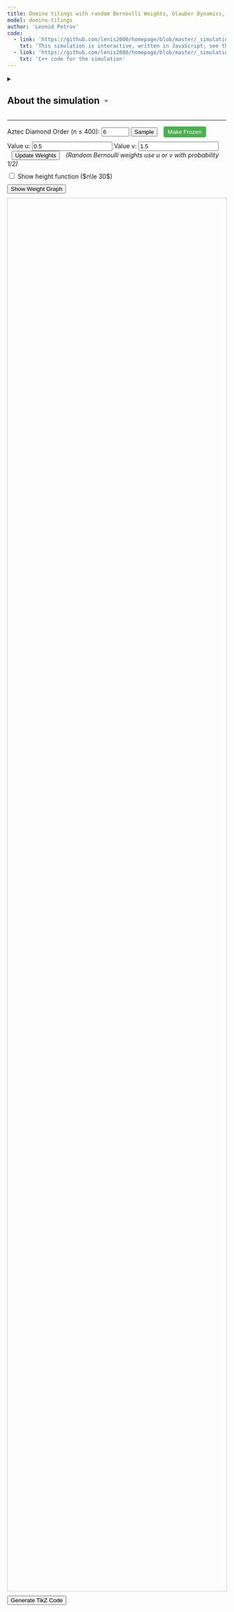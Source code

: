 ```yaml
---
title: Domino tilings with random Bernoulli Weights, Glauber Dynamics, and Height Graph
model: domino-tilings
author: 'Leonid Petrov'
code:
  - link: 'https://github.com/lenis2000/homepage/blob/master/_simulations/domino_tilings/2025-05-22-random-weights-glauber-height-function-graph.md'
    txt: 'This simulation is interactive, written in JavaScript; see the source code of this page at the link'
  - link: 'https://github.com/lenis2000/homepage/blob/master/_simulations/domino_tilings/2025-05-22-random-weights-glauber-height-function-graph.cpp'
    txt: 'C++ code for the simulation'
---
```


<style>
  /* Basic styling for the SVG and controls */
  #aztec-svg {
    width: 100%;
    height: 80vh;
    border: 1px solid #ccc;
  }
  .controls {
    margin-bottom: 10px;
  }
  #zoom-in-btn, #zoom-out-btn {
    font-weight: bold;
    width: 30px;
    height: 30px;
  }
  #zoom-reset-btn {
    height: 30px;
  }
  #dynamics-btn {
    background-color: #4CAF50;
    color: white;
    padding: 5px 10px;
    border: none;
    border-radius: 4px;
    cursor: pointer;
  }
  #dynamics-btn.running {
    background-color: #f44336;
  }
</style>

<details>
<summary><h2>About the simulation <svg width="14" height="10" style="vertical-align: middle; margin-left: 3px;">
      <polygon points="2,2 12,2 7,8" style="fill:#888;" />
    </svg></h2>
</summary>


<p>This interactive application demonstrates random domino tilings of an Aztec diamond - a diamond-shaped union of unit squares. The simulation allows exploration of two distinct sampling methods:</p>

<h5>1. Initial sampling</h5>

<p><strong>Shuffling algorithm:</strong> The "Sample" button generates an initial configuration using the exact-sampling shuffling algorithm, producing a perfect sample from the weighted domino tiling measure, with random Bernoulli weights on 3/4 of edges. The Bernoulli weights are equal to $u$ or $v$ with probability 1/2, where $u$ and $v$ are user-defined parameters. The remaining 1/4 of edges are assigned a deterministic weight of 1.0.</p>

<p><strong>Frozen configuration:</strong> The "Make Frozen" button creates an all-vertical domino configuration, where every domino is oriented vertically. This provides a deterministic starting point that can be useful for observing how the system evolves under Glauber dynamics from a highly ordered initial state.</p>

<h5>2. Glauber dynamics</h5>

<p>After generating an initial configuration, you can observe the evolution of the system through Glauber dynamics - a Markov chain Monte Carlo method that preserves the stationary distribution. Each step attempts to flip a randomly chosen 2×2 block of cells according to the heat-bath probability determined by the edge weights.</p>

<p>Unlike the shuffling algorithm which generates an exact sample immediately, Glauber dynamics shows the system evolving over time.</p>

<p><strong>Note:</strong> During Glauber dynamics, the domino tiling visualization is updated in real-time only for n≤30. For larger sizes (n>30), the picture is not updated to improve performance, but you can manually refresh it or observe the evolution through the height function graph below.</p>

<p>You can change the weights before the Glauber dynamics, effectively running a dynamics out of equilibrium.</p>

<h3>Weight Graph Visualization</h3>

<p>The "Show Weight Graph" button displays a graphical representation of the edge weights used in the simulation:</p>
<ul>
  <li>Edges with weight 1.0 (shown in blue) are deterministic</li>
  <li>Edges with weight u (shown in red) or v (shown in green) are randomly assigned according to the Bernoulli distribution</li>
</ul>

<p>The graph visualization shows a 4×4 corner of the weight matrix to help understand the spatial arrangement of weights in the Aztec diamond graph.</p>

<p>The sampling runs entirely in your browser. For sizes up to about n≤120 the sampler is fast; larger n may take noticeable time (hard cap n=400 due to WebAssembly memory limits).</p>
</details>

---

<script src="https://d3js.org/d3.v7.min.js"></script>
<script src="/js/2025-05-22-random-weights-glauber-height-function-graph.js"></script>

<!-- Simulation Controls -->
<!-- Dynamics controls – always visible -->

<div class="controls">
  <label for="n-input">Aztec Diamond Order (n ≤ 400): </label>
  <input id="n-input" type="number" value="6" min="2" step="2" max="400" size="3" onchange="onNChange()">
  <button id="update-btn">Sample</button>
  <button id="frozen-btn" style="margin-left: 10px; background-color: #4CAF50; color: white; padding: 5px 10px; border: none; border-radius: 4px; cursor: pointer;">Make Frozen</button>
  <button id="cancel-btn" style="display: none; margin-left: 10px; background-color: #ff5555;">Cancel</button>
</div>

<div class="controls">
  <label for="u-input">Value u:</label>
  <input id="u-input" type="number" value="0.5" step="0.1" min="0.1" oninput="updateWeightsIfShown()">
  <label for="v-input">Value v:</label>
  <input id="v-input" type="number" value="1.5" step="0.1" min="0.1" oninput="updateWeightsIfShown()">
  <button id="update-weights-btn" style="margin-left: 10px;">Update Weights</button>
  <span style="margin-left: 10px; font-style: italic;">(Random Bernoulli weights use u or v with probability 1/2)</span>
</div>


<!-- Height function toggle -->
<div class="controls">
  <label for="height-toggle">
    <input type="checkbox" id="height-toggle"> Show height function ($n\le 30$)
  </label>
</div>

<!-- Weight Graph Display -->
<div class="controls">
  <button id="show-weights-btn">Show Weight Graph</button>
</div>
<div id="weight-matrix-container" style="display: none; margin-top: 15px; margin-bottom: 15px; overflow-x: auto;">
  <!-- Graph visualization of weights -->
  <div>
    <h4>Weight Graph Visualization (4×4 Corner)</h4>
    <p style="font-style: italic; font-size: 0.9em;">This shows a corner of the Aztec diamond graph with labeled weights</p>
    <svg id="weight-graph-svg" width="400" height="400" style="border: 1px solid #ccc; background-color: #f9f9f9;"></svg>
  </div>
</div>

<!-- Progress indicator -->
<div id="progress-indicator" style="margin-bottom: 10px; font-weight: bold;"></div>

<!-- Height Function Graph -->
<div id="height-graph-container" style="margin-bottom: 20px; display: none;">
  <h4>Center Height Function Evolution</h4>
  <div style="border: 1px solid #ccc; border-radius: 4px; padding: 10px; background-color: #f9f9f9;">
    <svg id="height-graph-svg" width="600" height="300"></svg>
    <div style="margin-top: 10px; font-size: 0.9em;">
      <span id="height-stats" style="color: #666;"></span>
    </div>
  </div>
</div>

<div class="row">
  <div class="col-12">
    <svg id="aztec-svg"></svg>
  </div>
</div>

<div style="margin-top: 10px; margin-bottom: 10px;">
  <button id="tikz-btn" class="btn btn-primary">Generate TikZ Code</button>
  <div id="tikz-buttons-container" style="margin-top: 10px; display: none;">
    <button id="copy-tikz-btn" class="btn btn-primary">Copy to Clipboard</button>
    <button id="download-tikz-btn" class="btn btn-primary" style="margin-left: 10px;">Download .tex File</button>
    <span id="copy-success-msg" style="color: green; margin-left: 10px; font-weight: bold; display: none;">Copied!</span>
  </div>
</div>

<!-- TikZ code container that will be updated dynamically -->
<div id="tikz-code-container" style="font-family: 'Courier New', monospace; padding: 15px; border: 1px solid #ccc; border-radius: 4px; background-color: white; white-space: pre; font-size: 14px; max-height: 40vh; overflow-y: auto; margin-top: 15px; margin-bottom: 15px; display: none;"></div>

<script>
// Global variables to cache the simulation state.
let cachedDominoes = null;
let dynamicsRunning = false;
let dynamicsTimer = null;
let g_W = null; // Global variable to store the weight matrix
let g_N = null; // Global variable to track current matrix size (2*n)
let useHeightFunction = false; // Track height function visibility state
let heightGroup; // Group for height function display

// Height graph tracking
let heightData = []; // Array to store {step: number, height: number}
let heightGraphSvg = null;
let heightScale = null;
let stepScale = null;
let heightLine = null;

// Helper: convert a brightness value (0–255) to a hex grayscale string.
function grayHex(brightness) {
  let hex = Math.round(brightness).toString(16);
  if(hex.length < 2) hex = "0" + hex;
  return "#" + hex + hex + hex;
}

// Pre-compute grayscale palettes for the four original colors.
const palettes = {
"#ff0000": d3.range(0,8).map(i => grayHex(30*i+5)),
"#00ff00": d3.range(0,8).map(i => grayHex(30*i+10)),
"#0000ff": d3.range(0,8).map(i => grayHex(30*i+12)),
"#ffff00": d3.range(0,8).map(i => grayHex(30*i+18))
};

function getPos(d) {
    if (d.w > d.h) {
        return ((Math.floor(d.x) % 8) + 8) % 8;
    } else {
        return ((Math.floor(d.y) % 8) + 8) % 8;
    }
}

function getGrayscaleColor(originalColor, d) {
  let c = d3.color(originalColor);
  if (!c) return originalColor;
  let normHex = c.formatHex().toLowerCase();
  let pos = getPos(d);
  if (palettes[normHex]) {
    return palettes[normHex][pos];
  }
  let r = c.r, g = c.g, b = c.b;
  let lum = Math.round(0.3 * r + 0.59 * g + 0.11 * b);
  let offset = ((pos / 7) - 0.5) * 80;
  let newLum = Math.max(0, Math.min(255, lum + offset));
  return grayHex(newLum);
}

// Wrap exported functions after module is initialized.
Module.onRuntimeInitialized = async function() {
  const simulateAztec = Module.cwrap('simulateAztec', 'number', ['number','number','number'], {async: true});
  const simulateAztecFrozen = Module.cwrap('simulateAztecFrozen', 'number', ['number','number','number'], {async: true});
  const simulateAztecGlauber = Module.cwrap('simulateAztecGlauber', 'number', ['number','number','number','number'], {async: true});
  const freeString = Module.cwrap('freeString', null, ['number']);
  const getProgress = Module.cwrap('getProgress', 'number', []);

  // Add this new function for single Glauber steps
  const performGlauberStep = Module.cwrap('performGlauberStep', 'number', ['number', 'number'], {async: true});
  const performGlauberSteps = Module.cwrap('performGlauberSteps', 'number', ['number','number','number'], {async:true});

  // Add new function to get the weight matrix
  const getWeightMatrix = Module.cwrap('getWeightMatrix', 'number', [], {async: true});

  // Add reset global state function
  const resetGlobalState = Module.cwrap('resetGlobalState', null, [], {});

  const svg = d3.select("#aztec-svg");
  const progressElem = document.getElementById("progress-indicator");
  const updateBtn = document.getElementById("update-btn");
  const cancelBtn = document.getElementById("cancel-btn");
  let dynamicsBtn = document.getElementById("dynamics-btn"); // Changed to let since we'll reassign it
  let progressInterval;

  // Create zoom behavior
  let initialTransform = {}; // Store initial transform parameters
  const zoom = d3.zoom()
    .scaleExtent([0.1, 50]) // Min and max zoom scale
    .on("zoom", (event) => {
      if (!initialTransform.scale) return; // Skip if no initial transform is set

      // Apply the zoom transformation on top of initial transform
      const group = svg.select("g");
      const t = event.transform;
      const transformStr = `translate(${initialTransform.translateX * t.k + t.x},${initialTransform.translateY * t.k + t.y}) scale(${initialTransform.scale * t.k})`;
      group.attr("transform", transformStr);

      // Also transform height function group if it exists
      if (heightGroup) {
        heightGroup.attr("transform", transformStr);
      }
    });

  // Enable zoom on the SVG
  svg.call(zoom);

  // Add double-click to reset zoom
  svg.on("dblclick.zoom", () => {
    svg.transition()
      .duration(750)
      .call(zoom.transform, d3.zoomIdentity);
  });

  // Add zoom controls to the UI
  const controlsContainer = d3.select(".row").insert("div", "div")  // Insert before the SVG container
    .attr("class", "col-12")
    .append("div")
    .attr("class", "controls zoom-controls")
    .style("margin-bottom", "10px");

  controlsContainer.append("span")
    .text("Zoom: ")
    .style("font-weight", "bold");

  controlsContainer.append("button")
    .attr("id", "zoom-in-btn")
    .style("margin-left", "5px")
    .text("+")
    .on("click", () => {
      svg.transition()
        .duration(300)
        .call(zoom.scaleBy, 1.3);
    });

  controlsContainer.append("button")
    .attr("id", "zoom-out-btn")
    .style("margin-left", "5px")
    .text("-")
    .on("click", () => {
      svg.transition()
        .duration(300)
        .call(zoom.scaleBy, 0.7);
    });

  controlsContainer.append("button")
    .attr("id", "zoom-reset-btn")
    .style("margin-left", "5px")
    .text("Reset Zoom")
    .on("click", () => {
      svg.transition()
        .duration(300)
        .call(zoom.transform, d3.zoomIdentity);
    });

  controlsContainer.append("span")
    .style("margin-left", "10px")
    .style("font-style", "italic")
    .style("font-size", "0.9em")
    .text("(You can also use mouse wheel to zoom and drag to pan)");

  // Add the Glauber dynamics controls just before zoom controls
  controlsContainer.insert("div", ":first-child")
    .attr("class", "controls")
    .style("margin-bottom", "10px")
    .html(`
      <label for="sweeps-input">Sweeps per visual update:</label>
      <input id="sweeps-input" type="number"
             value="100" min="1" step="1" style="width:70px;">
      <label for="max-sweeps-input" style="margin-left:15px;">Max sweeps:</label>
      <input id="max-sweeps-input" type="number"
             value="10000" min="1" step="1" style="width:80px;">
      <button id="dynamics-btn" style="margin-left:10px;">Start Glauber Dynamics</button>
      <button id="refresh-picture-btn" style="margin-left:10px; display:none; background-color:#2196F3; color:white; padding:5px 10px; border:none; border-radius:4px; cursor:pointer;">Refresh Picture</button>
      <span id="dynamics-status" style="margin-left:15px; font-style:italic; color:#666; display:none;"></span>
      <span id="center-height-display" style="margin-left:20px; font-weight:bold;"></span>
    `);

  // Update the dynamics button reference since we created it dynamically
  dynamicsBtn = document.getElementById("dynamics-btn");

  // Add event listener after the button is created
  dynamicsBtn.addEventListener("click", toggleDynamics);
  
  // Add refresh picture button event listener
  document.getElementById("refresh-picture-btn").addEventListener("click", function() {
    if (cachedDominoes) {
      updateDominoesVisualization();
    }
  });

  // Handle height function toggle
  document.getElementById("height-toggle").addEventListener("change", function() {
    useHeightFunction = this.checked;
    if (cachedDominoes && cachedDominoes.length > 0) {
      toggleHeightFunction();
    }
  });

  // Simulation state
  let simulationActive = false;
  let simulationAbortController = null;

  // Helper function to sleep for ms milliseconds
  function sleep(ms) {
    return new Promise(resolve => setTimeout(resolve, ms));
  }

  function startSimulation() {
    simulationActive = true;
    updateBtn.disabled = true;
    document.getElementById("frozen-btn").disabled = true;
    document.getElementById("n-input").disabled = true;
    // Removed references to a-input and b-input as they no longer exist
    cancelBtn.style.display = 'inline-block';

    simulationAbortController = new AbortController();
  }

  function stopSimulation() {
    simulationActive = false;
    clearInterval(progressInterval);
    updateBtn.disabled = false;
    document.getElementById("frozen-btn").disabled = false;
    document.getElementById("n-input").disabled = false;
    // Removed references to a-input and b-input as they no longer exist
    cancelBtn.style.display = 'none';
    progressElem.innerText = "Simulation cancelled";

    if (simulationAbortController) {
      simulationAbortController.abort();
      simulationAbortController = null;
    }
  }

  function startProgressPolling() {
    progressElem.innerText = "Sampling... (0%)";
    progressInterval = setInterval(() => {
      if (!simulationActive) {
        clearInterval(progressInterval);
        return;
      }

      const progress = getProgress();
      progressElem.innerText = "Sampling... (" + progress + "%)";
      if (progress >= 100) clearInterval(progressInterval);
    }, 100);
  }

// --- helper: run nSteps Glauber flips with current a,b and update height graph ---
async function advanceDynamics(nSteps, currentStep, shouldUpdatePicture = false) {
  // Get the current u and v values from the interface
  const uVal = parseFloat(document.getElementById("u-input").value);
  const vVal = parseFloat(document.getElementById("v-input").value);

  const ptr   = await performGlauberSteps(uVal, vVal, nSteps);
  const json  = Module.UTF8ToString(ptr);
  freeString(ptr);

  cachedDominoes = JSON.parse(json);
  
  // Calculate center height and update graph
  const centerHeight = calculateCenterHeight();
  if (centerHeight !== null) {
    updateHeightGraph(currentStep, centerHeight);
  }
  
  // Update domino visualization only if requested (for small n)
  if (shouldUpdatePicture) {
    updateDominoesVisualization();
  }
  
  // Still update the center height display
  showCenterHeight();
  
  return nSteps;                           // tell caller how many steps ran
}

// Function to calculate center height without full visualization
function calculateCenterHeight() {
  if (!cachedDominoes || cachedDominoes.length === 0) return null;

  /* ─────────────────────────────── 1. determine one lattice unit in pixels */
  const minSidePx = d3.min(cachedDominoes, d => Math.min(d.w, d.h));
  const unit = minSidePx / 2;
  if (unit <= 0) return null;

  /* ─────────────────────────────── 2. calculate domino bounds */
  const minX = d3.min(cachedDominoes, d => d.x);
  const minY = d3.min(cachedDominoes, d => d.y);
  const maxX = d3.max(cachedDominoes, d => d.x + d.w);
  const maxY = d3.max(cachedDominoes, d => d.y + d.h);

  /* ───────────────────── 3. convert each domino → (orient, sign, gx, gy)  */
  const dominoData = cachedDominoes.map(d => {
    const horiz = d.w > d.h;
    const orient = horiz ? 0 : 1;
    const sign = horiz
        ? (d.color === "green" ? -1 : 1)   // horizontal: green = −1, blue = +1
        : (d.color === "yellow" ? -1 : 1); // vertical:   yellow = −1, red  = +1
    const gx = Math.round(d.x / unit);
    const gy = Math.round(d.y / unit);
    return [orient, sign, gx, gy];
  });

  /* ─────────────────────────────── 4. build graph with height increments  */
  const adj = new Map();
  const edge = (v1, v2, dh) => {
    if (!adj.has(v1)) adj.set(v1, []);
    if (!adj.has(v2)) adj.set(v2, []);
    adj.get(v1).push([v2, dh]);
    adj.get(v2).push([v1, -dh]);
  };

  dominoData.forEach(([o, s, x, y]) => {
    if (o === 0) {                      /* horizontal  (4×2)  */
      const TL = `${x},${y+2}`, TM = `${x+2},${y+2}`, TR = `${x+4},${y+2}`;
      const BL = `${x},${y}`,   BM = `${x+2},${y}`,   BR = `${x+4},${y}`;
      edge(TL, TM, -s);   edge(TM, TR,  s);
      edge(BL, BM,  s);   edge(BM, BR, -s);
      edge(TL, BL,  s);   edge(TM, BM,  3*s);
      edge(TR, BR,  s);
    } else {                            /* vertical    (2×4)  */
      const TL = `${x},${y+4}`, TR = `${x+2},${y+4}`;
      const ML = `${x},${y+2}`, MR = `${x+2},${y+2}`;
      const BL = `${x},${y}`,   BR = `${x+2},${y}`;
      edge(TL, TR, -s);  edge(ML, MR, -3*s);  edge(BL, BR, -s);
      edge(TL, ML,  s);  edge(ML, BL,  -s);
      edge(TR, MR, -s);  edge(MR, BR,  s);
    }
  });

  /* ─────────────────────────────── 5. breadth‑first integration of heights */
  const verts = Array.from(adj.keys())
        .map(k => { const [gx, gy] = k.split(',').map(Number); return {k, gx, gy}; });

  if (verts.length === 0) return null;

  const root = verts.reduce((a, b) =>
        (a.gy < b.gy) || (a.gy === b.gy && a.gx <= b.gx) ? a : b).k;

  const H = new Map([[root, 0]]);
  const queue = [root];
  while (queue.length) {
    const v = queue.shift();
    for (const [w, dh] of adj.get(v)) {
      if (!H.has(w)) { H.set(w, H.get(v) + dh); queue.push(w); }
    }
  }

  /* ─────────────────────────────── 6. find center point and its height */
  const centerGx = Math.round((minX + maxX) / 2 / unit);
  const centerGy = Math.round((minY + maxY) / 2 / unit);
  
  let centerHeight = null;
  const centerKey = `${centerGx},${centerGy}`;
  
  if (H.has(centerKey)) {
    centerHeight = H.get(centerKey);
  } else {
    // If exact center doesn't exist, find the closest vertex
    let minDist = Infinity;
    
    H.forEach((h, key) => {
      const [gx, gy] = key.split(',').map(Number);
      const dist = Math.sqrt((gx - centerGx) ** 2 + (gy - centerGy) ** 2);
      if (dist < minDist) {
        minDist = dist;
        centerHeight = h;
      }
    });
  }

  return centerHeight !== null ? -centerHeight : null;
}


  // Function to start/stop real-time Glauber dynamics
  async function toggleDynamics() {
    if (dynamicsRunning) {
      // Stop dynamics
      clearInterval(dynamicsTimer);
      dynamicsTimer = null;
      dynamicsRunning = false;
      dynamicsBtn.textContent = "Start Glauber Dynamics";
      dynamicsBtn.classList.remove("running");
      progressElem.innerText = "";

      // Don't hide height graph - keep it visible once shown during dynamics
      
      // Keep refresh button visible if n > 30, but hide status
      const refreshBtn = document.getElementById("refresh-picture-btn");
      const statusSpan = document.getElementById("dynamics-status");
      const n = parseInt(document.getElementById("n-input").value);
      const shouldUpdatePicture = n <= 30;
      
      if (!shouldUpdatePicture) {
        // Keep refresh button visible for large n
        if (refreshBtn) refreshBtn.style.display = "inline-block";
      } else {
        // Hide refresh button for small n (since picture updates automatically)
        if (refreshBtn) refreshBtn.style.display = "none";
      }
      if (statusSpan) statusSpan.style.display = "none";

      // Re-enable controls
      document.getElementById("sweeps-input").disabled = false;
      document.getElementById("max-sweeps-input").disabled = false;
      document.getElementById("n-input").disabled = false;
      updateBtn.disabled = false;
    } else {
      // Start dynamics
      if (!cachedDominoes) {
        alert("Please generate a tiling first before starting dynamics.");
        return;
      }

      // Check current n value to determine behavior
      const currentN = parseInt(document.getElementById("n-input").value, 10);
      const shouldUpdatePicture = currentN <= 30;
      
      dynamicsRunning = true;
      dynamicsBtn.textContent = "Stop Glauber Dynamics";
      dynamicsBtn.classList.add("running");
      progressElem.innerText = "";

      // Show/hide refresh button and status based on n
      const refreshBtn = document.getElementById("refresh-picture-btn");
      const statusSpan = document.getElementById("dynamics-status");
      
      if (shouldUpdatePicture) {
        refreshBtn.style.display = "none";
        statusSpan.style.display = "none";
      } else {
        refreshBtn.style.display = "inline-block";
        statusSpan.style.display = "inline";
        statusSpan.textContent = "Picture updates disabled for n>30";
      }

      // Initialize height graph
      heightData = []; // Reset data
      initializeHeightGraph();
      
      // Add initial height point
      const initialHeight = calculateCenterHeight();
      if (initialHeight !== null) {
        updateHeightGraph(0, initialHeight);
      }

      // Only disable new sample inputs, leave sweeps and max-sweeps editable
      document.getElementById("n-input").disabled = true;
      updateBtn.disabled = true;

          // ---- FIRST update *before* timer starts ----
          const firstSteps   = Math.max(1,
            parseInt(document.getElementById('sweeps-input').value, 10) || 1);

          let stepCount      = await advanceDynamics(firstSteps, firstSteps, shouldUpdatePicture);   // runs once
          progressElem.innerText = "";


      // Start the dynamics timer - perform steps and update visualization
      const updateInterval = 100; // ms between screen draws

      // every update interval:
dynamicsTimer = setInterval(async () => {
  const stepsPerUpdate = Math.max(
        1, parseInt(document.getElementById('sweeps-input').value,10)||1);
  const maxSweeps = parseInt(document.getElementById('max-sweeps-input').value,10) || 10000;
  
  // Check if we would exceed max sweeps
  if (stepCount + stepsPerUpdate > maxSweeps) {
    // Do final partial step to reach exactly maxSweeps
    const remainingSteps = maxSweeps - stepCount;
    if (remainingSteps > 0) {
      stepCount += remainingSteps;
      await advanceDynamics(remainingSteps, stepCount, shouldUpdatePicture);
    }
    
    // Stop the dynamics
    clearInterval(dynamicsTimer);
    dynamicsTimer = null;
    dynamicsRunning = false;
    dynamicsBtn.textContent = "Start Glauber Dynamics";
    dynamicsBtn.classList.remove("running");
    progressElem.innerText = `Glauber dynamics completed (${stepCount} steps, max reached)`;
    
    // Re-enable controls
    document.getElementById("sweeps-input").disabled = false;
    document.getElementById("max-sweeps-input").disabled = false;
    document.getElementById("n-input").disabled = false;
    updateBtn.disabled = false;
    return;
  }
  
  stepCount += stepsPerUpdate;
  await advanceDynamics(stepsPerUpdate, stepCount, shouldUpdatePicture);
  
  progressElem.innerText = `Running Glauber dynamics... (${stepCount}/${maxSweeps} steps)`;
}, updateInterval);
    }
  }

  // Function to update just the visualization without resampling
  function updateDominoesVisualization() {
    if (!cachedDominoes) return;

    // Update existing rectangles
    const rects = svg.select("g").selectAll("rect").data(cachedDominoes);

    // Update attributes that might have changed
    rects.attr("fill", d => d.color)
         .attr("x", d => d.x)
         .attr("y", d => d.y)
         .attr("width", d => d.w)
         .attr("height", d => d.h);

    // Update height function if enabled
    if (useHeightFunction) {
      toggleHeightFunction();
    }
    
    // Always show center height
    showCenterHeight();
  }

  // Function to toggle height function on/off
  function toggleHeightFunction() {
    /* ────────────────────────────────────────────────────────────── 0. clear */
    if (heightGroup) { heightGroup.remove(); heightGroup = null; }
    if (!useHeightFunction) return;
    if (!cachedDominoes || cachedDominoes.length === 0) return;

    /* ─────────────────────────────── 1. determine one lattice unit in pixels */
    //  Every rectangle is either 4×2 or 2×4 lattice units.
    const minSidePx = d3.min(cachedDominoes, d => Math.min(d.w, d.h));
    const unit      = minSidePx / 2;              // 2 lattice units → 1 short side
    if (unit <= 0) { console.error("unit ≤ 0"); return; }

    /* ─────────────────────────────── 2. viewport transform for the new group */
    const minX = d3.min(cachedDominoes, d => d.x);
    const minY = d3.min(cachedDominoes, d => d.y);
    const maxX = d3.max(cachedDominoes, d => d.x + d.w);
    const maxY = d3.max(cachedDominoes, d => d.y + d.h);

    const { width: svgW, height: svgH } = svg.node().getBoundingClientRect();
    const scale = Math.min(svgW / (maxX - minX), svgH / (maxY - minY)) * 0.9;
    const tx    = (svgW - (maxX - minX) * scale) / 2 - minX * scale;
    const ty    = (svgH - (maxY - minY) * scale) / 2 - minY * scale;

    heightGroup = svg.append("g")
      .attr("class", "height-function")
      .attr("transform", `translate(${tx},${ty}) scale(${scale})`);

    /* ───────────────────── 3. convert each domino → (orient, sign, gx, gy)  */
    //     orient 0 = horizontal , 1 = vertical
    //     sign   +1 = blue|red  , −1 = green|yellow
    const dominoData = cachedDominoes.map(d => {
      const horiz  = d.w > d.h;
      const orient = horiz ? 0 : 1;
      const sign   = horiz
          ? (d.color === "green"  ? -1 :  1)   // horizontal: green = −1, blue = +1
          : (d.color === "yellow" ? -1 :  1);  // vertical:   yellow = −1, red  = +1
      const gx = Math.round(d.x / unit);       // lattice coordinates
      const gy = Math.round(d.y / unit);
      return [orient, sign, gx, gy];
    });

    /* ─────────────────────────────── 4. build graph with height increments  */
    const adj = new Map();                      // key → [[nbrKey, Δh], …]
    const edge = (v1, v2, dh) => {
      if (!adj.has(v1)) adj.set(v1, []);
      if (!adj.has(v2)) adj.set(v2, []);
      adj.get(v1).push([v2, dh]);
      adj.get(v2).push([v1, -dh]);
    };

    dominoData.forEach(([o, s, x, y]) => {
      if (o === 0) {                      /* horizontal  (4×2)  */
        const TL = `${x},${y+2}`, TM = `${x+2},${y+2}`, TR = `${x+4},${y+2}`;
        const BL = `${x},${y}`,   BM = `${x+2},${y}`,   BR = `${x+4},${y}`;
        edge(TL, TM, -s);   edge(TM, TR,  s);
        edge(BL, BM,  s);   edge(BM, BR, -s);
        edge(TL, BL,  s);   edge(TM, BM,  3*s);
        edge(TR, BR,  s);
      } else {                            /* vertical    (2×4)  */
        const TL = `${x},${y+4}`, TR = `${x+2},${y+4}`;
        const ML = `${x},${y+2}`, MR = `${x+2},${y+2}`;
        const BL = `${x},${y}`,   BR = `${x+2},${y}`;
        edge(TL, TR, -s);  edge(ML, MR, -3*s);  edge(BL, BR, -s);
        edge(TL, ML,  s);  edge(ML, BL,  -s);
        edge(TR, MR, -s);  edge(MR, BR,  s);
      }
    });

    /* ─────────────────────────────── 5. breadth‑first integration of heights */
    const verts = Array.from(adj.keys())
          .map(k => { const [gx, gy] = k.split(',').map(Number); return {k, gx, gy}; });

    const root = verts.reduce((a, b) =>
          (a.gy < b.gy) || (a.gy === b.gy && a.gx <= b.gx) ? a : b).k;

    const H = new Map([[root, 0]]);
    const queue = [root];
    while (queue.length) {
      const v = queue.shift();
      for (const [w, dh] of adj.get(v)) {
        if (!H.has(w)) { H.set(w, H.get(v) + dh); queue.push(w); }
        else if (H.get(w) !== H.get(v) + dh)
          console.warn(`height inconsistency on edge ${v}↔${w}`);
      }
    }

    /* ─────────────────────────────── 6. render dots + numbers (in pixels)  */
    const n = parseInt(document.getElementById("n-input").value, 10);
    const fontSize = Math.max(8, Math.min(12, 36 - n / 2));   // n = order

    H.forEach((h, key) => {
      const [gx, gy] = key.split(',').map(Number);
      const px = gx * unit, py = gy * unit;                   // back to pixels

      heightGroup.append("circle")
        .attr("cx", px)
        .attr("cy", py)
        .attr("r", fontSize / 6)
        .attr("fill", "black");

      heightGroup.append("text")
        .attr("x", px)
        .attr("y", py)
        .attr("text-anchor", "middle")
        .attr("dominant-baseline", "middle")
        .attr("font-size", `${fontSize}px`)
        .attr("fill", "black")
        .attr("stroke", "white")
        .attr("stroke-width", "3px")
        .attr("paint-order", "stroke")
        .text(-h);
    });

    heightGroup.raise();   // keep on top
  }

  // Function to initialize the height graph
  function initializeHeightGraph() {
    const container = document.getElementById("height-graph-container");
    container.style.display = "block";
    
    heightGraphSvg = d3.select("#height-graph-svg");
    heightGraphSvg.selectAll("*").remove();
    
    const margin = {top: 20, right: 30, bottom: 40, left: 60};
    const width = 600 - margin.left - margin.right;
    const height = 300 - margin.top - margin.bottom;
    
    const g = heightGraphSvg.append("g")
      .attr("transform", `translate(${margin.left},${margin.top})`);
    
    // Initialize scales
    stepScale = d3.scaleLinear().range([0, width]);
    heightScale = d3.scaleLinear().range([height, 0]);
    
    // Add axes
    g.append("g")
      .attr("class", "x-axis")
      .attr("transform", `translate(0,${height})`);
    
    g.append("g")
      .attr("class", "y-axis");
    
    // Add axis labels
    g.append("text")
      .attr("transform", "rotate(-90)")
      .attr("y", 0 - margin.left)
      .attr("x", 0 - (height / 2))
      .attr("dy", "1em")
      .style("text-anchor", "middle")
      .text("Center Height");
    
    g.append("text")
      .attr("transform", `translate(${width / 2}, ${height + margin.bottom})`)
      .style("text-anchor", "middle")
      .text("Glauber Steps");
    
    // Initialize line generator
    heightLine = d3.line()
      .x(d => stepScale(d.step))
      .y(d => heightScale(d.height))
      .curve(d3.curveLinear);
    
    // Add path for the line
    g.append("path")
      .attr("class", "height-line")
      .attr("fill", "none")
      .attr("stroke", "#007cba")
      .attr("stroke-width", 2);
  }
  
  // Function to update the height graph with new data point
  function updateHeightGraph(step, height) {
    if (!heightGraphSvg) return;
    
    // Add new data point
    heightData.push({step: step, height: height});
    
    // Keep only last 1000 points for performance
    if (heightData.length > 1000) {
      heightData = heightData.slice(-1000);
    }
    
    // Update scales
    const stepExtent = d3.extent(heightData, d => d.step);
    const heightExtent = d3.extent(heightData, d => d.height);
    
    stepScale.domain(stepExtent);
    heightScale.domain(heightExtent);
    
    // Update axes
    const g = heightGraphSvg.select("g");
    g.select(".x-axis").call(d3.axisBottom(stepScale).tickFormat(d3.format(".0f")));
    g.select(".y-axis").call(d3.axisLeft(heightScale));
    
    // Update line
    g.select(".height-line")
      .datum(heightData)
      .attr("d", heightLine);
    
    // Update stats
    const stats = document.getElementById("height-stats");
    if (stats && heightData.length > 0) {
      const current = heightData[heightData.length - 1];
      const min = d3.min(heightData, d => d.height);
      const max = d3.max(heightData, d => d.height);
      stats.textContent = `Current: ${current.height}, Min: ${min}, Max: ${max}, Steps: ${current.step}`;
    }
  }

  // Function to display the height function value at the center (always shown)
  function showCenterHeight() {
    const centerDisplay = document.getElementById("center-height-display");
    if (!centerDisplay) return;
    
    if (!cachedDominoes || cachedDominoes.length === 0) {
      centerDisplay.textContent = "";
      return;
    }

    /* ─────────────────────────────── 1. determine one lattice unit in pixels */
    const minSidePx = d3.min(cachedDominoes, d => Math.min(d.w, d.h));
    const unit = minSidePx / 2;
    if (unit <= 0) { 
      centerDisplay.textContent = "";
      return; 
    }

    /* ─────────────────────────────── 2. calculate domino bounds */
    const minX = d3.min(cachedDominoes, d => d.x);
    const minY = d3.min(cachedDominoes, d => d.y);
    const maxX = d3.max(cachedDominoes, d => d.x + d.w);
    const maxY = d3.max(cachedDominoes, d => d.y + d.h);

    /* ───────────────────── 3. convert each domino → (orient, sign, gx, gy)  */
    const dominoData = cachedDominoes.map(d => {
      const horiz = d.w > d.h;
      const orient = horiz ? 0 : 1;
      const sign = horiz
          ? (d.color === "green" ? -1 : 1)   // horizontal: green = −1, blue = +1
          : (d.color === "yellow" ? -1 : 1); // vertical:   yellow = −1, red  = +1
      const gx = Math.round(d.x / unit);
      const gy = Math.round(d.y / unit);
      return [orient, sign, gx, gy];
    });

    /* ─────────────────────────────── 4. build graph with height increments  */
    const adj = new Map();
    const edge = (v1, v2, dh) => {
      if (!adj.has(v1)) adj.set(v1, []);
      if (!adj.has(v2)) adj.set(v2, []);
      adj.get(v1).push([v2, dh]);
      adj.get(v2).push([v1, -dh]);
    };

    dominoData.forEach(([o, s, x, y]) => {
      if (o === 0) {                      /* horizontal  (4×2)  */
        const TL = `${x},${y+2}`, TM = `${x+2},${y+2}`, TR = `${x+4},${y+2}`;
        const BL = `${x},${y}`,   BM = `${x+2},${y}`,   BR = `${x+4},${y}`;
        edge(TL, TM, -s);   edge(TM, TR,  s);
        edge(BL, BM,  s);   edge(BM, BR, -s);
        edge(TL, BL,  s);   edge(TM, BM,  3*s);
        edge(TR, BR,  s);
      } else {                            /* vertical    (2×4)  */
        const TL = `${x},${y+4}`, TR = `${x+2},${y+4}`;
        const ML = `${x},${y+2}`, MR = `${x+2},${y+2}`;
        const BL = `${x},${y}`,   BR = `${x+2},${y}`;
        edge(TL, TR, -s);  edge(ML, MR, -3*s);  edge(BL, BR, -s);
        edge(TL, ML,  s);  edge(ML, BL,  -s);
        edge(TR, MR, -s);  edge(MR, BR,  s);
      }
    });

    /* ─────────────────────────────── 5. breadth‑first integration of heights */
    const verts = Array.from(adj.keys())
          .map(k => { const [gx, gy] = k.split(',').map(Number); return {k, gx, gy}; });

    if (verts.length === 0) {
      centerDisplay.textContent = "";
      return;
    }

    const root = verts.reduce((a, b) =>
          (a.gy < b.gy) || (a.gy === b.gy && a.gx <= b.gx) ? a : b).k;

    const H = new Map([[root, 0]]);
    const queue = [root];
    while (queue.length) {
      const v = queue.shift();
      for (const [w, dh] of adj.get(v)) {
        if (!H.has(w)) { H.set(w, H.get(v) + dh); queue.push(w); }
        else if (H.get(w) !== H.get(v) + dh)
          console.warn(`height inconsistency on edge ${v}↔${w}`);
      }
    }

    /* ─────────────────────────────── 6. find center point and its height */
    // Find the center coordinates in lattice units
    const centerGx = Math.round((minX + maxX) / 2 / unit);
    const centerGy = Math.round((minY + maxY) / 2 / unit);
    
    // Try to find a vertex at or near the center
    let centerHeight = null;
    const centerKey = `${centerGx},${centerGy}`;
    
    if (H.has(centerKey)) {
      centerHeight = H.get(centerKey);
    } else {
      // If exact center doesn't exist, find the closest vertex
      let minDist = Infinity;
      
      H.forEach((h, key) => {
        const [gx, gy] = key.split(',').map(Number);
        const dist = Math.sqrt((gx - centerGx) ** 2 + (gy - centerGy) ** 2);
        if (dist < minDist) {
          minDist = dist;
          centerHeight = h;
        }
      });
    }

    /* ─────────────────────────────── 7. update text display */
    if (centerHeight !== null) {
      centerDisplay.textContent = `Center height: ${-centerHeight}`;
    } else {
      centerDisplay.textContent = "";
    }
  }

  async function updateVisualizationFrozen(n) {
    // First, stop any running dynamics
    if (dynamicsRunning) {
      clearInterval(dynamicsTimer);
      dynamicsTimer = null;
      dynamicsRunning = false;
      dynamicsBtn.textContent = "Start Glauber Dynamics";
      dynamicsBtn.classList.remove("running");
    }

    // Show or hide height function checkbox based on n value
    const heightToggleDiv = document.querySelector('label[for="height-toggle"]').parentNode;
    if (n > 30) {
      heightToggleDiv.style.display = 'none';
      if (useHeightFunction) {
        useHeightFunction = false;
        document.getElementById("height-toggle").checked = false;
      }
    } else {
      heightToggleDiv.style.display = 'block';
    }

    svg.selectAll("g").remove();
    heightGroup = null;
    startSimulation();
    startProgressPolling();

    const signal = simulationAbortController.signal;

    // Hide the TikZ code container if it's visible
    const codeContainer = document.getElementById('tikz-code-container');
    if (codeContainer) {
      codeContainer.style.display = 'none';
    }

    const buttonsContainer = document.getElementById('tikz-buttons-container');
    if (buttonsContainer) {
      buttonsContainer.style.display = 'none';
    }

    await sleep(50);
    if (signal.aborted) return;

    const uVal = parseFloat(document.getElementById("u-input").value);
    const vVal = parseFloat(document.getElementById("v-input").value);
    if (isNaN(uVal) || isNaN(vVal) || uVal <= 0 || vVal <= 0) {
      alert("Values for u and v must be positive numbers.");
      stopSimulation();
      return;
    }

    try {
      console.log(`Generating frozen configuration with n=${n}, u=${uVal}, v=${vVal}`);
      let ptr = await simulateAztecFrozen(n, uVal, vVal);
      console.log(`simulateAztecFrozen returned ptr=${ptr}`);

      if (signal.aborted) {
        if (ptr) freeString(ptr);
        return;
      }

      await sleep(10);
      if (signal.aborted) {
        if (ptr) freeString(ptr);
        return;
      }

      const jsonStr = Module.UTF8ToString(ptr);
      freeString(ptr);

      if (signal.aborted) return;

      await sleep(10);
      if (signal.aborted) return;

      let dominoes;
      try {
        dominoes = JSON.parse(jsonStr);
      } catch (e) {
        console.error("Error parsing JSON:", e, jsonStr);
        if (simulationActive) {
          progressElem.innerText = "Error during frozen configuration generation";
        }
        clearInterval(progressInterval);
        return;
      }

      if (signal.aborted) return;

      cachedDominoes = dominoes;
      g_N = 2 * n;
      console.log(`Updated g_N to ${g_N} (n=${n}) for frozen configuration`);

      // Rest of visualization code is the same as regular updateVisualization
      const minX = d3.min(dominoes, d => d.x);
      const minY = d3.min(dominoes, d => d.y);
      const maxX = d3.max(dominoes, d => d.x + d.w);
      const maxY = d3.max(dominoes, d => d.y + d.h);
      const widthDominoes = maxX - minX;
      const heightDominoes = maxY - minY;

      await sleep(10);
      if (signal.aborted) return;

      const bbox = svg.node().getBoundingClientRect();
      const svgWidth = bbox.width;
      const svgHeight = bbox.height;
      svg.attr("viewBox", "0 0 " + svgWidth + " " + svgHeight);

      const scale = Math.min(svgWidth / widthDominoes, svgHeight / heightDominoes) * 0.9;
      const translateX = (svgWidth - widthDominoes * scale) / 2 - minX * scale;
      const translateY = (svgHeight - heightDominoes * scale) / 2 - minY * scale;

      initialTransform = {
        translateX: translateX,
        translateY: translateY,
        scale: scale
      };

      svg.call(zoom.transform, d3.zoomIdentity);

      const group = svg.append("g")
                       .attr("transform", "translate(" + translateX + "," + translateY + ") scale(" + scale + ")");

      const BATCH_SIZE = 200;

      for (let i = 0; i < dominoes.length && simulationActive; i += BATCH_SIZE) {
        if (signal.aborted) return;

        const batch = dominoes.slice(i, i + BATCH_SIZE);

        group.selectAll("rect.batch" + i)
             .data(batch)
             .enter()
             .append("rect")
             .attr("x", d => d.x)
             .attr("y", d => d.y)
             .attr("width", d => d.w)
             .attr("height", d => d.h)
             .attr("fill", d => d.color)
             .attr("stroke", "#000")
             .attr("stroke-width", 0.5);

        if (i + BATCH_SIZE < dominoes.length) {
          await sleep(0);
          if (signal.aborted) return;
        }
      }

      if (!signal.aborted) {
        if (useHeightFunction) {
          toggleHeightFunction();
        }
        
        showCenterHeight();

        progressElem.innerText = "";
        updateBtn.disabled = false;
        document.getElementById("frozen-btn").disabled = false;
        document.getElementById("n-input").disabled = false;
        cancelBtn.style.display = 'none';
        simulationActive = false;
      }
    } catch (error) {
      console.error("Frozen simulation error:", error);
      console.error("Error stack:", error.stack);
      if (simulationActive) {
        progressElem.innerText = "Error during frozen simulation: " + error.message;
      }
      stopSimulation();
    }
  }

  async function updateVisualization(n) {
    // First, stop any running dynamics
    if (dynamicsRunning) {
      clearInterval(dynamicsTimer);
      dynamicsTimer = null;
      dynamicsRunning = false;
      dynamicsBtn.textContent = "Start Glauber Dynamics";
      dynamicsBtn.classList.remove("running");
    }

    // Show or hide height function checkbox based on n value
    const heightToggleDiv = document.querySelector('label[for="height-toggle"]').parentNode;
    if (n > 30) {
      heightToggleDiv.style.display = 'none';
      // If height function was enabled, disable it
      if (useHeightFunction) {
        useHeightFunction = false;
        document.getElementById("height-toggle").checked = false;
      }
    } else {
      heightToggleDiv.style.display = 'block';
    }

    svg.selectAll("g").remove();
    heightGroup = null; // Reset height group when clearing SVG
    startSimulation();
    startProgressPolling();

    const signal = simulationAbortController.signal;

    // Hide the TikZ code container if it's visible
    const codeContainer = document.getElementById('tikz-code-container');
    if (codeContainer) {
      codeContainer.style.display = 'none';
    }

    // Hide the buttons container
    const buttonsContainer = document.getElementById('tikz-buttons-container');
    if (buttonsContainer) {
      buttonsContainer.style.display = 'none';
    }

    // Allow UI to update before starting heavy computation
    await sleep(50);
    if (signal.aborted) return;

    // Get u and v values from the interface
    const uVal = parseFloat(document.getElementById("u-input").value);
    const vVal = parseFloat(document.getElementById("v-input").value);
    // Verify u and v are valid
    if (isNaN(uVal) || isNaN(vVal) || uVal <= 0 || vVal <= 0) {
      alert("Values for u and v must be positive numbers.");
      stopSimulation();
      return;
    }

    // Run simulation with periodic yielding to keep UI responsive
    try {
      // always take an exact shuffling sample
      // Use the current n value and u,v values for the random Bernoulli weights
      console.log(`Generating new sample with n=${n}, u=${uVal}, v=${vVal}`);
      console.log(`Matrix size will be ${2*n}x${2*n} = ${2*n*2*n} elements`);
      let ptr = await simulateAztec(n, uVal, vVal);
      console.log(`simulateAztec returned ptr=${ptr}`);


      if (signal.aborted) {
        if (ptr) freeString(ptr);
        return;
      }

      // Allow UI thread to breathe
      await sleep(10);
      if (signal.aborted) {
        if (ptr) freeString(ptr);
        return;
      }

      const jsonStr = Module.UTF8ToString(ptr);
      freeString(ptr);

      if (signal.aborted) return;

      // Allow UI thread to breathe before parsing
      await sleep(10);
      if (signal.aborted) return;

      let dominoes;
      try {
        dominoes = JSON.parse(jsonStr);
      } catch (e) {
        console.error("Error parsing JSON:", e, jsonStr);
        if (simulationActive) {
          progressElem.innerText = "Error during sampling";
        }
        clearInterval(progressInterval);
        return;
      }

      if (signal.aborted) return;

      cachedDominoes = dominoes;

      // Update our JavaScript tracking of the current n value
      g_N = 2 * n;
      console.log(`Updated g_N to ${g_N} (n=${n})`);

      const minX = d3.min(dominoes, d => d.x);
      const minY = d3.min(dominoes, d => d.y);
      const maxX = d3.max(dominoes, d => d.x + d.w);
      const maxY = d3.max(dominoes, d => d.y + d.h);
      const widthDominoes = maxX - minX;
      const heightDominoes = maxY - minY;

      // Allow UI thread to breathe before rendering
      await sleep(10);
      if (signal.aborted) return;

      const bbox = svg.node().getBoundingClientRect();
      const svgWidth = bbox.width;
      const svgHeight = bbox.height;
      svg.attr("viewBox", "0 0 " + svgWidth + " " + svgHeight);

      const scale = Math.min(svgWidth / widthDominoes, svgHeight / heightDominoes) * 0.9;
      const translateX = (svgWidth - widthDominoes * scale) / 2 - minX * scale;
      const translateY = (svgHeight - heightDominoes * scale) / 2 - minY * scale;

      // Store the initial transform parameters for zoom behavior
      initialTransform = {
        translateX: translateX,
        translateY: translateY,
        scale: scale
      };

      // Reset the zoom transform when creating a new visualization
      svg.call(zoom.transform, d3.zoomIdentity);

      const group = svg.append("g")
                       .attr("transform", "translate(" + translateX + "," + translateY + ") scale(" + scale + ")");

      // Render dominoes in batches to keep UI responsive
      const BATCH_SIZE = 200;

      for (let i = 0; i < dominoes.length && simulationActive; i += BATCH_SIZE) {
        if (signal.aborted) return;

        const batch = dominoes.slice(i, i + BATCH_SIZE);

        group.selectAll("rect.batch" + i)
             .data(batch)
             .enter()
             .append("rect")
             .attr("x", d => d.x)
             .attr("y", d => d.y)
             .attr("width", d => d.w)
             .attr("height", d => d.h)
             .attr("fill", d => d.color)
             .attr("stroke", "#000")
             .attr("stroke-width", 0.5);

        // Yield to UI thread after each batch
        if (i + BATCH_SIZE < dominoes.length) {
          await sleep(0);
          if (signal.aborted) return;
        }
      }

      // Only update if not aborted
      if (!signal.aborted) {
        // Add height function if enabled
        if (useHeightFunction) {
          toggleHeightFunction();
        }
        
        // Always show center height
        showCenterHeight();

        progressElem.innerText = "";
        updateBtn.disabled = false;
        document.getElementById("frozen-btn").disabled = false;
        document.getElementById("n-input").disabled = false;
        cancelBtn.style.display = 'none';
        simulationActive = false;
      }
    } catch (error) {
      console.error("Simulation error:", error);
      console.error("Error stack:", error.stack);
      if (simulationActive) {
        progressElem.innerText = "Error during simulation: " + error.message;
      }
      stopSimulation();
    }
  }

  document.getElementById("update-btn").addEventListener("click", () => {
    const n = parseInt(document.getElementById("n-input").value, 10);
    if (isNaN(n) || n < 2 || n > 400 || n % 2 !== 0) {
      alert("Please enter a valid even number n, 2 ≤ n ≤ 400.");
      return;
    }

    // We only want to force a resample if n changed, which is handled by onNChange
    // So we DON'T call clearGlobalStateForResample() here
    console.log(`Sampling with n=${n} (only clearing state if n changed)`);

    // Generate new sample with explicitly passed n
    updateVisualization(n);
  });

  document.getElementById("frozen-btn").addEventListener("click", () => {
    const n = parseInt(document.getElementById("n-input").value, 10);
    if (isNaN(n) || n < 2 || n > 400 || n % 2 !== 0) {
      alert("Please enter a valid even number n, 2 ≤ n ≤ 400.");
      return;
    }

    console.log(`Generating frozen configuration with n=${n}`);
    updateVisualizationFrozen(n);
  });

  // Add cancel button event listener
  document.getElementById("cancel-btn").addEventListener("click", stopSimulation);

  // Note: Dynamics button event listener is now added immediately after the button is created

  // Add update weights button event listener
  document.getElementById("update-weights-btn").addEventListener("click", async function() {
    const u = parseFloat(document.getElementById("u-input").value);
    const v = parseFloat(document.getElementById("v-input").value);

    // Validate u and v
    if (isNaN(u) || isNaN(v) || u <= 0 || v <= 0) {
      alert("Values for u and v must be positive numbers.");
      return;
    }

    // Temporarily disable the button and show progress
    const updateBtn = document.getElementById("update-weights-btn");
    const originalText = updateBtn.textContent;
    updateBtn.disabled = true;
    updateBtn.textContent = "Updating...";
    progressElem.innerText = "Updating weight matrix...";

    try {
      // Call performGlauberSteps with special parameter -1 to signal regeneration of weights
      // but keep the current configuration
      const ptr = await performGlauberSteps(u, v, -1);
      const jsonStr = Module.UTF8ToString(ptr);
      freeString(ptr);

      // Update the visualization with the new configuration (which has the same pattern
      // but possibly uses the new weights for the dynamics)
      cachedDominoes = JSON.parse(jsonStr);
      updateDominoesVisualization();

      // Update the weight matrix display if it's visible
      const weightMatrixContainer = document.getElementById('weight-matrix-container');
      if (weightMatrixContainer && weightMatrixContainer.style.display !== 'none') {
        // Hide and then re-show the weight matrix to force a refresh
        document.getElementById('show-weights-btn').click(); // Hide
        setTimeout(() => {
          document.getElementById('show-weights-btn').click(); // Show again
        }, 100);
      }

      progressElem.innerText = "Weights updated successfully";
      setTimeout(() => {
        progressElem.innerText = "";
      }, 2000);
    } catch (e) {
      console.error("Error updating weights:", e);
      progressElem.innerText = "Error updating weights";
    } finally {
      // Re-enable the button
      updateBtn.disabled = false;
      updateBtn.textContent = originalText;
    }
  });


  // Ensure weight matrix button is visible
  const showWeightsBtn = document.getElementById("show-weights-btn");
  if (showWeightsBtn) showWeightsBtn.style.display = "block";

  // Remove weight-matrix-container if it exists
  const weightMatrixContainer = document.getElementById("weight-matrix-container");
  // Don't hide the container


  // Function to convert SVG dominoes to TikZ code
  function svgToTikZ() {
    if (!cachedDominoes || cachedDominoes.length === 0) {
      alert("Please generate a domino tiling first.");
      return;
    }

    // Convert domino objects to rectangle objects with the format needed for TikZ conversion
    const rectangles = cachedDominoes.map(domino => {
      return {
        x: domino.x / 100,
        y: domino.y / 100,
        width: domino.w / 100,
        height: domino.h / 100,
        fill: domino.color,
        stroke: "black",
        strokeWidth: 0.45 // Scaled down
      };
    });

    // Find the bounds of the drawing
    let minX = Infinity, maxX = -Infinity, minY = Infinity, maxY = -Infinity;

    // Process rectangles
    for (const rect of rectangles) {
      minX = Math.min(minX, rect.x);
      maxX = Math.max(maxX, rect.x + rect.width);
      minY = Math.min(minY, rect.y);
      maxY = Math.max(maxY, rect.y + rect.height);
    }

    // Calculate a good scale factor
    const width = maxX - minX;
    const height = maxY - minY;
    const maxDimension = Math.max(width, height);
    const scaleFactor = 15.0 / maxDimension;

    // Get current parameters
    const n = parseInt(document.getElementById("n-input").value, 10);
    const u = parseFloat(document.getElementById("u-input").value);
    const v = parseFloat(document.getElementById("v-input").value);

    // Generate TikZ code
    let tikzCode = `\\documentclass{standalone}
\\usepackage{tikz}
\\usepackage{xcolor}

% Define colors to match SVG
\\definecolor{svggreen}{RGB}{0, 128, 0}
\\definecolor{svgred}{RGB}{255, 0, 0}
\\definecolor{svgyellow}{RGB}{255, 255, 0}
\\definecolor{svgblue}{RGB}{0, 0, 255}

\\begin{document}

% n = ${n}, u = ${u}, v = ${v}
% sample obtained by Glauber dynamics
\\begin{tikzpicture}[scale=${scaleFactor.toFixed(6)}]  % Calculated scale

% Dominoes (rectangles)
`;

    // Add rectangles to TikZ code
    rectangles.forEach(rect => {
      // Map SVG colors to TikZ colors
      let fillColor = rect.fill;
      if (fillColor === '#00ff00') fillColor = 'svggreen';
      else if (fillColor === '#ff0000') fillColor = 'svgred';
      else if (fillColor === '#ffff00') fillColor = 'svgyellow';
      else if (fillColor === '#0000ff') fillColor = 'svgblue';

      if (fillColor.startsWith('#') && fillColor !== '#00ff00' && fillColor !== '#ff0000' &&
          fillColor !== '#ffff00' && fillColor !== '#0000ff') {
        // For other hex colors, extract the intensity and use it
        const intensity = parseInt(fillColor.substring(1, 3), 16);
        fillColor = `black!${Math.round((intensity/255)*100)}`;
      }

      // Shift coordinates to keep everything positive
      const x1 = rect.x - minX;
      const y1 = maxY - rect.y - rect.height;  // Invert y and adjust for height
      const x2 = rect.x - minX + rect.width;
      const y2 = maxY - rect.y;

      tikzCode += `\\filldraw[fill=${fillColor}, draw=black, line width=${rect.strokeWidth}pt] `;
      tikzCode += `(${x1.toFixed(2)}, ${y1.toFixed(2)}) rectangle (${x2.toFixed(2)}, ${y2.toFixed(2)});\n`;
    });

    tikzCode += `
\\end{tikzpicture}
\\end{document}`;

    // Update the TikZ code in the code container
    const tikzCodeContainer = document.getElementById('tikz-code-container');
    if (tikzCodeContainer) {
      tikzCodeContainer.textContent = tikzCode;
      tikzCodeContainer.style.display = 'block';
    } else {
      console.error("TikZ code container not found");
    }

    // Show the copy/download buttons
    const buttonsContainer = document.getElementById('tikz-buttons-container');
    if (buttonsContainer) {
      buttonsContainer.style.display = 'block';
    }
  }

  // Add event listeners for the TikZ buttons
  document.getElementById("tikz-btn").addEventListener("click", function() {
    svgToTikZ();
  });

  // Add event listener for the copy button
  document.getElementById("copy-tikz-btn").addEventListener("click", function() {
    const codeContainer = document.getElementById('tikz-code-container');
    const successMsg = document.getElementById('copy-success-msg');

    // Create a text area to copy from (more reliable cross-browser)
    const textArea = document.createElement('textarea');
    textArea.value = codeContainer.textContent;
    textArea.style.position = 'fixed';  // Prevent scrolling to bottom
    document.body.appendChild(textArea);
    textArea.select();

    try {
      document.execCommand('copy');
      successMsg.style.display = 'inline';
      setTimeout(() => {
        successMsg.style.display = 'none';
      }, 2000);
    } catch (err) {
      alert('Failed to copy to clipboard. Please try again or select and copy manually.');
    }

    document.body.removeChild(textArea);
  });

  // Add event listener for the download button
  document.getElementById("download-tikz-btn").addEventListener("click", function() {
    const codeContainer = document.getElementById('tikz-code-container');
    const n = parseInt(document.getElementById("n-input").value, 10);
    const u = parseFloat(document.getElementById("u-input").value);
    const v = parseFloat(document.getElementById("v-input").value);
    const algo = "glauber";

    const blob = new Blob([codeContainer.textContent], { type: 'text/plain' });
    const fileNameBase = `aztec_periodic_${algo}_n${n}_u${u}_v${v}`;
    const downloadLink = document.createElement('a');
    downloadLink.download = `${fileNameBase.replace(/\./g, "_")}_tikz.tex`;
    downloadLink.href = URL.createObjectURL(blob);
    downloadLink.click();
    URL.revokeObjectURL(downloadLink.href);
  });

  // Weight graph display functionality
  document.getElementById("show-weights-btn").addEventListener("click", async function() {
    const containerElem = document.getElementById('weight-matrix-container');
    const btnElem = document.getElementById('show-weights-btn');
    const graphSvg = document.getElementById('weight-graph-svg');

    if (containerElem.style.display === 'none') {
      containerElem.style.display = 'block';
      btnElem.textContent = 'Hide Weight Graph';
      btnElem.disabled = true; // Disable button while loading

      progressElem.innerText = "Fetching edge weights...";
      const ptr = await getWeightMatrix(); // C++ function returns JSON with two matrices
      const jsonStr = Module.UTF8ToString(ptr);
      freeString(ptr);

      // For debugging, log the raw JSON string from C++
      console.log("Edge weights JSON from C++:", jsonStr);

      let edgeWeightData;
      try {
        edgeWeightData = JSON.parse(jsonStr);
        if (edgeWeightData.error) {
            console.error("Error from C++ getWeightMatrix:", edgeWeightData.error);
            progressElem.innerText = "Error fetching weight data: " + edgeWeightData.error;
            btnElem.disabled = false;
            return;
        }
        if (!edgeWeightData || !edgeWeightData.horizontal_weights || !edgeWeightData.vertical_weights) {
            throw new Error("Returned JSON does not contain horizontal_weights or vertical_weights.");
        }
      } catch (e) {
        console.error("JSON parse error for edge weights:", e, "Raw JSON:", jsonStr);
        progressElem.innerText = "Error parsing weight data: " + e.message;
        btnElem.disabled = false;
        return;
      }

      const horizontalWeights = edgeWeightData.horizontal_weights;
      const verticalWeights = edgeWeightData.vertical_weights;

      if (!horizontalWeights || !horizontalWeights.length || !verticalWeights || !verticalWeights.length || horizontalWeights.length !== verticalWeights.length) {
        progressElem.innerText = "No valid weight data available or data mismatch. Ensure simulation has run.";
        btnElem.disabled = false;
        return;
      }

      // Call drawWeightGraph with both matrices
      drawWeightGraph(d3.select("#weight-graph-svg").node(), horizontalWeights, verticalWeights);

      progressElem.innerText = ""; // Clear progress message
      btnElem.disabled = false; // Re-enable button

    } else {
      // Hide the weights
      containerElem.style.display = 'none';
      btnElem.textContent = 'Show Weight Graph';
      btnElem.disabled = false;
    }
  });

  // Modify the drawWeightGraph function signature and internal logic
  function drawWeightGraph(svgNode, horizontalWeightMatrix, verticalWeightMatrix) { // Changed signature
    const svg = d3.select(svgNode); // Work with the D3 selection of the SVG node
    svg.selectAll("*").remove(); // Clear previous content

    const graphDisplayCells = 4; // We want to display a 4x4 grid of cells/plaquettes

    if (!horizontalWeightMatrix || !horizontalWeightMatrix.length ||
        !verticalWeightMatrix || !verticalWeightMatrix.length ||
        horizontalWeightMatrix.length !== verticalWeightMatrix.length) {
        console.error("drawWeightGraph: Invalid or mismatched weight matrices.");
        // Optionally display an error message in the SVG itself
        svg.append("text").attr("x", 10).attr("y", 20).text("Error: Weight data unavailable.");
        return;
    }
    const matrixDim = horizontalWeightMatrix.length; // e.g., g_N from C++

    // Size calculations for the SVG drawing area
    const width = parseFloat(svg.attr("width"));
    const height = parseFloat(svg.attr("height"));
    const margin = { top: 40, right: 20, bottom: 70, left: 40 }; // Adjusted margins
    const graphWidth = width - margin.left - margin.right;
    const graphHeight = height - margin.top - margin.bottom;

    // Number of nodes to display: graphDisplayCells + 1
    // Max node index will be graphDisplayCells
    const numNodesToDisplay = graphDisplayCells + 1;
    const cellSize = Math.floor(Math.min(graphWidth, graphHeight) / (graphDisplayCells + 1)); // Add padding around

    const g = svg.append("g").attr("transform", `translate(${margin.left},${margin.top})`);

    const uVal = parseFloat(document.getElementById("u-input").value);
    const vVal = parseFloat(document.getElementById("v-input").value);

    // Create grid points (nodes)
    const points = [];
    for (let i = 0; i < numNodesToDisplay && i < matrixDim; i++) {
      for (let j = 0; j < numNodesToDisplay && j < matrixDim; j++) {
        points.push({ x: j * cellSize, y: i * cellSize, row: i, col: j });
      }
    }

    // Draw horizontal edges
    const horizontalEdges = [];
    for (let i = 0; i < numNodesToDisplay && i < matrixDim; i++) {         // Node row index
      for (let j = 0; j < numNodesToDisplay - 1 && j < matrixDim -1; j++) { // Node col index (start of edge)
          const weight = horizontalWeightMatrix[i][j];
          let color = "grey"; // Default for unexpected weights
          if (Math.abs(weight - 1.0) < 0.01) color = "#1976D2";
          else if (Math.abs(weight - uVal) < 0.01) color = "#D32F2F";
          else if (Math.abs(weight - vVal) < 0.01) color = "#388E3C";

          horizontalEdges.push({
            x1: j * cellSize, y1: i * cellSize,
            x2: (j + 1) * cellSize, y2: i * cellSize,
            weight: weight.toFixed(1), color: color
          });
      }
    }

    // Draw vertical edges
    const verticalEdges = [];
    for (let i = 0; i < numNodesToDisplay - 1 && i < matrixDim -1; i++) { // Node row index (start of edge)
      for (let j = 0; j < numNodesToDisplay && j < matrixDim; j++) {     // Node col index
          const weight = verticalWeightMatrix[i][j];
          let color = "grey"; // Default for unexpected weights
          if (Math.abs(weight - 1.0) < 0.01) color = "#1976D2";
          else if (Math.abs(weight - uVal) < 0.01) color = "#D32F2F";
          else if (Math.abs(weight - vVal) < 0.01) color = "#388E3C";

          verticalEdges.push({
            x1: j * cellSize, y1: i * cellSize,
            x2: j * cellSize, y2: (i + 1) * cellSize,
            weight: weight.toFixed(1), color: color
          });
      }
    }

    // Draw edges (lines)
    g.selectAll(".h-edge")
      .data(horizontalEdges)
      .enter().append("line")
      .attr("class", "h-edge")
      .attr("x1", d => d.x1).attr("y1", d => d.y1)
      .attr("x2", d => d.x2).attr("y2", d => d.y2)
      .attr("stroke", d => d.color).attr("stroke-width", 2);

    g.selectAll(".v-edge")
      .data(verticalEdges)
      .enter().append("line")
      .attr("class", "v-edge")
      .attr("x1", d => d.x1).attr("y1", d => d.y1)
      .attr("x2", d => d.x2).attr("y2", d => d.y2)
      .attr("stroke", d => d.color).attr("stroke-width", 2);

    // Add weight labels for horizontal edges
    g.selectAll(".h-label")
      .data(horizontalEdges)
      .enter().append("text")
      .attr("class", "h-label")
      .attr("x", d => (d.x1 + d.x2) / 2).attr("y", d => d.y1 - 5)
      .attr("text-anchor", "middle").attr("font-size", "10px")
      .attr("fill", d => d.color).text(d => d.weight);

    // Add weight labels for vertical edges
    g.selectAll(".v-label")
      .data(verticalEdges)
      .enter().append("text")
      .attr("class", "v-label")
      .attr("x", d => d.x1 + 5).attr("y", d => (d.y1 + d.y2) / 2)
      .attr("text-anchor", "start").attr("dominant-baseline", "middle")
      .attr("font-size", "10px").attr("fill", d => d.color)
      .text(d => d.weight);

    // Draw grid points (nodes)
    g.selectAll(".grid-point")
      .data(points)
      .enter().append("circle")
      .attr("class", "grid-point")
      .attr("cx", d => d.x).attr("cy", d => d.y)
      .attr("r", 3).attr("fill", "black");

    // Legend (should still be correct as it uses uVal, vVal from UI)
    const legend = g.append("g")
      .attr("transform", `translate(10, ${Math.min(graphHeight, (numNodesToDisplay)*cellSize) + 10})`) // Position legend below graph
      .attr("font-size", "12px");

    legend.append("text").attr("y", -10).attr("font-weight", "bold").text("Legend (Edge Weights):");
    legend.append("line").attr("x1", 0).attr("y1", 10).attr("x2", 20).attr("y2", 10).attr("stroke", "#1976D2").attr("stroke-width", 2);
    legend.append("text").attr("x", 25).attr("y", 14).text("1.0 (deterministic)");
    legend.append("line").attr("x1", 0).attr("y1", 30).attr("x2", 20).attr("y2", 30).attr("stroke", "#D32F2F").attr("stroke-width", 2);
    legend.append("text").attr("x", 25).attr("y", 34).text(`${uVal.toFixed(1)} (u value)`);
    legend.append("line").attr("x1", 0).attr("y1", 50).attr("x2", 20).attr("y2", 50).attr("stroke", "#388E3C").attr("stroke-width", 2);
    legend.append("text").attr("x", 25).attr("y", 54).text(`${vVal.toFixed(1)} (v value)`);
  }

  // Tracks the previously used n value
  let previousN = parseInt(document.getElementById("n-input").value, 10) || 6;

  // Called when n input changes
  window.onNChange = function() {
    const newN = parseInt(document.getElementById("n-input").value, 10);
    // Only clear global state if n actually changed
    if (newN !== previousN) {
      console.log(`n changed from ${previousN} to ${newN}, clearing global state`);
      previousN = newN;
      clearGlobalStateForResample();
    }
  };

  // Helper to clear global state to force fresh resampling
  window.clearGlobalStateForResample = function() {
    // This JavaScript counterpart to C++ global state clearing
    // Makes sure we force a complete resampling with new dimensions
    // To be called when n changes before sampling

    // Reset cached dominoes
    cachedDominoes = null;

    // Reset the C++ global state
    if (Module && Module.ccall) {
      try {
        console.log("Calling resetGlobalState to clear C++ globals");
        Module.ccall("resetGlobalState", null, [], []);
      } catch (e) {
        console.error("Error calling resetGlobalState:", e);
      }
    }
  };

  // Function to update weight graph when u/v values change
  window.updateWeightsIfShown = function() {
    const containerElem = document.getElementById('weight-matrix-container');

    // Only update if the weight graph is currently visible
    if (containerElem && containerElem.style.display !== 'none') {
      // Prevent too rapid updates with a debounce mechanism
      if (window.weightUpdateTimer) {
        clearTimeout(window.weightUpdateTimer);
      }

      // Schedule update after a short delay to avoid too many rapid updates
      window.weightUpdateTimer = setTimeout(async function() {
        // Get the current u/v values
        const u = parseFloat(document.getElementById('u-input').value);
        const v = parseFloat(document.getElementById('v-input').value);

        if (!isNaN(u) && !isNaN(v) && u > 0 && v > 0) {
          // Force a complete refresh of the weight graph visualization
          // Hide and then re-show the weight graph to trigger a refresh with the latest u/v values
          document.getElementById('show-weights-btn').click(); // Hide
          setTimeout(() => {
            document.getElementById('show-weights-btn').click(); // Show again
          }, 100);
        }
      }, 300);
    }
  };

  const initialN = parseInt(document.getElementById("n-input").value, 10);
  updateVisualization(initialN);
};
</script>
